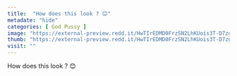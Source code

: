 ```yaml
---
title:  "How does this look ? 😊"
metadate: "hide"
categories: [ God Pussy ]
image: "https://external-preview.redd.it/HwTIrEDMD0FrzSN2LhKUois3T-D7zgj7aHzkomaYi04.jpg?auto=webp&s=185e9c795d5f6856865fe393cd561e8f51dfe808"
thumb: "https://external-preview.redd.it/HwTIrEDMD0FrzSN2LhKUois3T-D7zgj7aHzkomaYi04.jpg?width=1080&crop=smart&auto=webp&s=588b936073495f0bb105a07d4f8a2f5afc8aa098"
visit: ""
---
```

How does this look ? 😊
